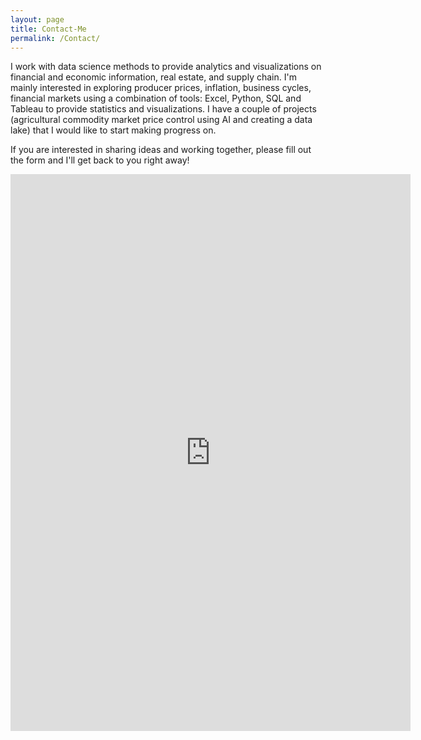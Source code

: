 ```yaml
---
layout: page
title: Contact-Me
permalink: /Contact/
---
```

<html lang="en">
</html>
I work with data science methods to provide analytics and visualizations on financial and economic information,
real estate, and supply chain. I'm mainly interested in exploring producer prices, inflation, business cycles, financial
markets using a combination of tools: Excel, Python, SQL and Tableau to provide statistics and visualizations.
I have a couple of projects (agricultural commodity market price control using AI and creating a data lake) that I would
like to start making progress on.
<br />
  
If you are interested in sharing ideas and working together, please fill out the form and I'll get back to you right away!
<br />

<script type="text/javascript">var submitted=false;</script><iframe name="hidden_iframe" id="hidden_iframe" style="display:none;"onload="if(submitted) {window.location='https://luisfroch.github.io' ;}"></iframe><form method="POST" action="https://docs.google.com/forms/d/e/1FAIpQLScwvX_F7xEhD3hq3rT9qF_B0_E8LAsREGq7IQ44h0mbFW7hkw/formResponse" class="cform" target="hidden_iframe" onsubmit="submitted=true;"><iframe src="https://docs.google.com/forms/d/e/1FAIpQLScwvX_F7xEhD3hq3rT9qF_B0_E8LAsREGq7IQ44h0mbFW7hkw/viewform?embedded=true" width="640" height="891" frameborder="0" marginheight="0" marginwidth="0">Loading...</iframe>

